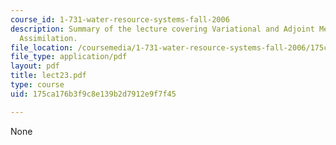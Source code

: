 ```yaml
---
course_id: 1-731-water-resource-systems-fall-2006
description: Summary of the lecture covering Variational and Adjoint Methods, Data
  Assimilation.
file_location: /coursemedia/1-731-water-resource-systems-fall-2006/175ca176b3f9c8e139b2d7912e9f7f45_lect23.pdf
file_type: application/pdf
layout: pdf
title: lect23.pdf
type: course
uid: 175ca176b3f9c8e139b2d7912e9f7f45

---
```

None